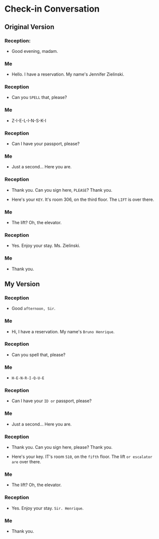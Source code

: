 # Check-in Conversation

## Original Version

### Reception:
- Good evening, madam.

### Me
- Hello. I have a reservation. My name's Jennifer Zielinski.

### Reception
- Can you `SPELL` that, please?

### Me
- Z-I-E-L-I-N-S-K-I

### Reception
- Can I have your passport, please?

### Me
- Just a second... Here you are.

### Reception
- Thank you. Can you sign here, `PLEASE`? Thank you. <p>
- Here's your `KEY`. It's room 306, on the third floor. The `LIFT` is over there.

### Me
- The lift? Oh, the elevator.

### Reception
- Yes. Enjoy your stay. Ms. Zielinski.

### Me
- Thank you.

## My Version 

### Reception
- Good `afternoon, Sir`.

### Me
- Hi, I have a reservation. My name's `Bruno Henrique`.

### Reception
- Can you spell that, please?

### Me
- `H-E-N-R-I-Q-U-E`

### Reception
- Can I have your `ID or` passport, please?

### Me
- Just a second... Here you are.

### Reception
- Thank you. Can you sign here, please? Thank you. <p>
- Here's your key. IT's room `510`, on the `fifth` floor. The lift `or escalator are` over there.

### Me
- The lift? Oh, the elevator.

### Reception
- Yes. Enjoy your stay. `Sir. Henrique`.

### Me
- Thank you.